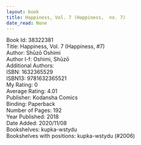 ```yaml
---
layout: book
title: Happiness, Vol. 7 (Happiness,  no. 7)
date_read: None
---
```


Book Id: 38322381<br />
Title: Happiness, Vol. 7 (Happiness, #7)<br />
Author: Shūzō Oshimi<br />
Author l-f: Oshimi, Shūzō<br />
Additional Authors: <br />
ISBN: 1632365529<br />
ISBN13: 9781632365521<br />
My Rating: 0<br />
Average Rating: 4.01<br />
Publisher: Kodansha Comics<br />
Binding: Paperback<br />
Number of Pages: 192<br />
Year Published: 2018<br />
Date Added: 2020/11/08<br />
Bookshelves: kupka-wstydu<br />
Bookshelves with positions: kupka-wstydu (#2006)<br />

